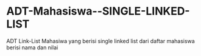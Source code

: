 # ADT-Mahasiswa--SINGLE-LINKED-LIST
 ADT Link-List Mahasiwa yang berisi single linked list dari daftar mahasiswa berisi nama dan nilai
